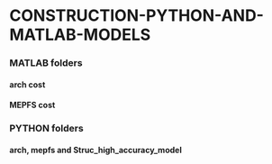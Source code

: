 # CONSTRUCTION-PYTHON-AND-MATLAB-MODELS
### MATLAB folders
#### arch cost
#### MEPFS cost
### PYTHON folders
#### arch, mepfs and Struc_high_accuracy_model

